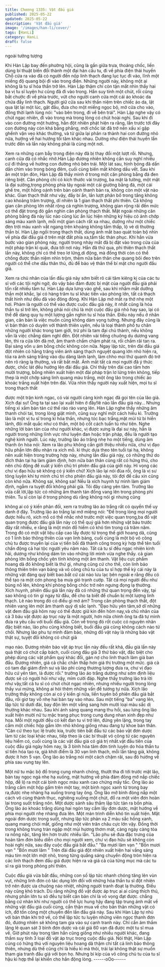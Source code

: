 ```yaml
---
title: Chương 1335: Vật đấu giá
published: 2025-05-22
updated: 2025-05-22
description: 'Vật đấu giá'
image: '/images/han-li/cover/'
tags: [HanLi]
category: HanLi
draft: false
---
```


ngoài tưởng tượng

Khi Hàn Lập bay đến phường hội, cũng là gần giữa trưa, thoáng
chốc, liền dùng bí thuật biến đổi thành một đại hán cầu tu, đi về
phía điện thái huyền
Chỗ cửa ra vào đã có người đến nộp linh thạch đang lục tục đi
vào, lĩnh một miếng độ quang bội đi vào trong điện.
Những người này, không một ai không là tu sĩ hóa thần trở lên.
Hàn Lập thậm chí còn tận mắt nhìn thấy hai ba vị tu sĩ luyện hư
cũng đã đi vào trong.
Hắn suy tính một chút, rồi cũng bắt chước đi về phía trước, vứt
cho người canh cửa một cái áo khoác da chứa đầy linh thạch.
Người giữ cửa sau khi thần niệm trên chiếc áo da, lật qua lật lại
một lúc, gật đầu, đưa cho một miếng ngọc bộ, mở cửa cho vào,
đồng thời lạnh lùng nói: "vào bên trong, đi về bên trái".
Hàn Lập nghe vậy có chút ngạc nhiên, đi vào trong mà trong lòng
có chút hoài nghi.
Sau khi đi vào con đường một hướng, hắn đột nhiên phát hiện ra
rằng, lần trước tới đây con đường này còn khá bằng phẳng, mới
chốc lát đã trở nên xấu xí gập ghềnh vặn vẹo khác thường, và từ
giữa lại phân ra thành hai con đường nhỏ nữa, hướng về hai
hướng tối tăm khác nhau.
Dường như điện thái huyền lần trước đến và lần này không phải
là cùng một nơi.

Xem ra những cạm bẫy trong điện này đã bị thay đổi một lượt rồi.
Nhưng, canh cửa đã có nhắc nhở.Hàn Lập đương nhiên không
cần suy nghĩ nhiều cứ đi thẳng về hướng con đường nhỏ bên trái.
Một lát sau, hình bóng đã dần dần chìm vào trong bóng đêm, cuối
cùng biến mất không dấu vết.
Sau khi ăn một trận đòn, Hàn Lập đã thấy mình ở trong một căn
phòng bằng đá đen riêng biệt.
Căn phòng chỉ có kích thước vài trượng, ba mặt là tường, một
mặt là đại sưởng,trong phòng phía tây ngoài một cái giường bằng
đá, một cái ghế tre, một hồng oánh trên bàn oánh thanh bàn ra,
không còn một vật nào khác.
Gian thạch thất như vậy, đầy bí ẩn, lần lượt phân bố trong tầng
không cao khoảng trăm trượng, dĩ nhiên là 1 gian thạch thất phi
thiên.
Cả không gian căn phòng lớn nhất rộng cả nghìn trượng, không
gian rộng rãi đến mức có thể đặt trong đó gần nghìn căn phòng
thạch thất.
Mặt ngoài những căn phòng bằng đá này lúc nào cũng lúc ẩn lúc
hiện những ký hiệu có ánh chớp sáng màu xanh lạnh, mỗi một
gian cách rất xa nhau, dường như một chiếc đèn trời màu xanh
vắt ngang trên khoảng không tầm thấp, lộ vẻ dị thường thần bí.
Hàn Lập ngồi trong thạch thất, dùng ánh mắt bao quát toàn bộ
nhìn về phía đài đấu giá ở trên mặt đất phía xa,tấm tắc thán phục.
Khi hắn vừa bước vào gian phòng này, người trong nháy mắt đã
bị đặt vào trong cửa của một pháp trận kì quái, đưa tới nơi này.
Hắn đã thử qua, phi thiên thạch thất lần này, không chỉ có thể treo
lơ lửng,di động, mà đồng thời còn có thể chống được thần niệm
nhìn trộm, thêm nữa bản thân che quang bôi đeo trên người có
thể che dấu thân thủ, đủ để bảo vệ thân thế bí mật cho người đấu
giá.

Xem ra chủ nhân của lần đấu giá này sớm biết rõ cái tâm kiêng kị
của các tu sĩ với các tội nghi ngờ, do vậy bảo đảm được bí mật
của người đấu giá phải tốn rất nhiều tâm tư.
Hàn Lập dựa lưng vào ghế, sau khi nhắm mắt dưỡng thần một
khắc, lại có hàng trăm tu sĩ khác tiến vào phòng lớn, tất cả thạch
thất hình như đều đã vào đông đông.
Khi Hàn Lập mở mắt ra thở nhẹ một hơi.
Phàm là người có thể vào được cuộc đấu giá này, ít nhất cũng là
hóa thần tu sĩ trở lên, không phải nói chủ là một cuộc đấu giá nhỏ
hay sao, lại có thể đễ dàng quy tụ một lượng gần nghìn tu sĩ hóa
thần.
Điều này nếu ở nhân gian, căn bản là việc muốn cũng không dám
vọng tưởng.
Nhưng đây cũng là vì bản thân có duyên với thành thiên uyên,
nếu là loại thành phố tu chân những người khác trong tam giới,
trừ phi là tam đại chủ thành, nếu không vẫn là việc chẳng dám
nghĩ đến. Đột nhiên vài tiếng chuông du dương vang lên, thì ra
cửa lớn đã mở, âm thanh chầm chậm phát ra, rồi chầm rãi tan ra.
Đại sảng vốn u ám bỗng chốc không còn nữa.
Ngay lập tức, trên đài đấu giá đột nhiên có hằng trăng viên ánh
sáng thạch nguyệt quang lớn nhỏ hiện ra, tỏa ra ánh sáng trắng
vào dịu dàng lành lạnh, làm chho mọi thứ quanh đó trở nên rõ
ràng lạ thường, và rất bắt mắt.
Ánh mắt tất cả mọi người đã ý thức được, chốc lát đều hướng lên
đài đấu giá.
Chỉ thấy trên đài cao tầm hơn mười trượng, bỗng nhiên xuất hiện
một đài pháp trận lơ lửng trên không, tiếp thep là một chớp sáng
linh quang màu trắng, một ông lão trong chiếc áo khoác trắng
xuất hiện trên đài.
Vừa nhìn thấy người này xuất hiện, mọi tu sĩ trong thạch thất

được một trận kinh ngạc, có vài người càng kinh ngạc đã gọi tên
của lão giả.
Xích đại sư!
Ông ta tại sao lại xuất hiên ở đây!lẽ nào lần đấu giá này…
Nhưng tiếng xì xầm bán tán cứ thế rào rào vang lên.
Hàn Lập nghe thấy những âm thanh chói tai, trong lòng giật mình,
cũng suy nghĩ một cách hiếu kì.
Trưởng lão là một vị tu sĩ trong kì hóa thần, nhưng tóc bạc
trắng,mặt mũi từ bi hiền lành, đôi mắt quắc như có thần, một bộ
cốt cách tuấn tú như tiên. Nghe những lời bàn tán của như người
khác, vị được xưng là đại sư này, hẳn là người trong những lĩnh
vực như luyện đan hoặc trận pháp, đều là người tạo nghệ kinh
người.
Lúc này, trưởng lão áo trắng nhẹ ho một tiếng, dùng âm thanh ôn
hòa nói:
Xem ra lão phu không cần giới thiệu nhiều nữa, chư vị đạo hữu
phần lớn đều nhận ra xích mỗ. kì thực dựa theo tên tuổi tại hạ,
không nên xuất hiện trong trường hợp này, nhưng lần đấu giá
này, có những thứ do đích thân tại hạ làm giám định, hơn nữa
bản thân cũng rất có hứng thú, cho nên chủ động đề xuất ý kiến
chủ trì phiên đấu giá của giới này. Hi vọng các chư vị đạo hữu sẽ
không có ý kiến chứ!
Xích lão lại nói đùa rồi, ông là vị sư tông luyện khí tự mình chủ trì
cho phiên đấu giá này, tôi đợi để cầu xin cũng còn khó nữa.
Không sai, không sai! Nếu là xích huynh tự mình làm giám định,
ngẫm ra tuyệt đối không phải giả. Tôi đây càng yên tâm.
Trưởng lão vừa cất lời,lập tức có những âm thanh tán đồng vang
lên trong phòng phi thiên.
Tu sĩ còn lại ở trong phòng dù rằng không nói gì nhưng cũng

không ai có ý kiến phản đối, xem ra trưởng lão áo trắng rất có
quyền thế uy danh ở đây.
Trưởng lão áo trắng lại mở miệng nói:
"Để trong lòng mọi người được hiểu rõ, xích mỗ có thể nhắc nhở
trước một việc quan trọng,ba đồ vật quan trọng được đấu giá lần
này có thể quý giá hơn những vật báu trước đây rất nhiều, e rằng
là một món đồ hiếm có khó tìm trong cả trăm năm. Trong đó có
một vật liệu cấp cao lấy được từ trong thế giới hoang dã, cũng có
1 linh bảo thông thiên của vạn linh bảng, cuối cùng là một bộ võ
công chủ tu được truyền lại của vị tiền bối đã thành công trong kỳ
hợp thể tên tuổi chấn động cả hai tộc người yêu năm nào.
Tất cả tu sĩ đều ngạc nhiên kinh hãi, dương như không dám tin
vào những lời mình vừa nghe thấy. cả gian phòng lớn bỗng chốc
yên tĩnh không một âm thanh.
Vật liệu cực phẩm hoang dã đó không biết là thứ gì, nhưng cũng
cứ cho thế, còn linh bảo thông thiên trên vạn bảng và võ công chủ
tu của tu sĩ hợp thể kỳ cái này là những vật đáng quý biết bao.bất
cứ cái nào lưu lạc bên ngoài e rằng đều có thể tạo ra một cơn
phong ba mưa gió tranh cướp.
Tất cả mọi người đều như bùng nổ lên, không khí phòng bỗng
chốc trở nên ngưng đọng lạ thường.
Xích huynh, phiên đấu giá lần này đã có những thứ quan trọng
đến vậy, tại sao không có tin gì ngay từ đầu, để cho ta biết để
chuẩn bị một lượng linh thạch. Lẽ nào trong đó có điều gì mờ ám?
Trong căn phòng thạch thất, đột nhiên vang lên một âm thanh quỷ
dị sắc lạnh.
"Đạo hữu yên tâm,sở dĩ những vật đem đấu giá hôm nay có thể
được giữ kín đến hôm nay,và chủ nhân của cả 3 báu vật được áp
trục này là một người, hơn nữa chính ông ta đã tự mình đưa ra
yêu cầu với buổi đấu giá. Còn về trong đó rốt cuộc có nguyên
nhân đặc biệt nào, lão phu cũng không biết, buổi đấu giá cũng
không cách nào từ chối. Nhưng lão phu tự mình đảm bảo, những
đồ vật này là những bảo vật thật sự, tuyệt đối không có chút giả

mạo nào.
Đương nhiên bảo vật áp trục lần này đều rất khá, đấu giá lần này
quả thật có chút cấp bách, cuối cùng đấu giá 3 thứ bảo vật, đặc
biệt cho phép dùng các vật phẩm quý khác đổi, gán nợ cho linh
thạch làm giá ban đầu.
Đương nhiên, giá cả chắc chắn thấp hơn giá thị trường một mức.
giá cả có tam đại giám định sư và lão phi cùng thương lượng đưa
ra, chư vị đạo hữu cứ yên tâm, là được rồi." trưởng lão áo trắng
dường như sớm định liệu được sẽ có người hỏi như vậy, mỉm cười
đáp.
Nghe thấy trưởng lão trả lời như vậy,tất cả tu sĩ có chút chút ngạc
nhiên, nhưng nhiều người trong lòng thấy vui mừng, không ai hỏi
thêm những vấn đề tương tự nữa.
Xích lão trưởng thấy không còn ai có ý kiến gì nữa, liền tuyên bố
phiên đấu giá bắt đầu, rồi giơ tay vỗ nhẹ hai bàn tay vào nhau.
Sau một tiếng "ba" vang lên, lập tức từ dưới đài, bay độn lên một
vầng sang hơn mười loại màu sắc dị thường khác nhau.
Sau khi ánh sáng quang mang thu hồi, sau lưng ông lão xuất hiện
mười nữ tu mặc trang phục trong cung dung nhan xinh đẹp như
hoa.
Mỗi một người đều có kết đan tu vi trở lên, đứng yên lặng, trong
tay cầm một chiếc hộp gấm lớn nhỏ không giồng nhau đang tự
khoe bản thân.
"Căn cứ theo tục lệ trước kia, trước tiên bắt đầu từ các bảo vật
đơn dược làm từ các loại khác nhau, tiếp theo là các bí thuật võ
công từ các nguyên liệu hiếm có, cuối cùng là các vật đấu giá có
giá trị nhất.vật đầu tiên của cuộc đấu giá ngày hôm nay, là 3 bình
hóa tâm đơn tinh luyện do hóa thần tu sĩ tiến hóa tạo ra, giá khởi
điểm là 30 vạn linh thạch, mỗi lần tăng giá, không được ít hơn 5
vạn. Ông lão áo trắng nói một cách chậm rãi, sau đó hướng về
phía sau vung tay lên.

Một nữ tu mặc bộ đồ trong cung nhanh chóng, thướt tha đi tới
trước mặt lão, bàn tay ngọc ngà nhẹ hạ xuống, mặt hướng về
phía đám đông mở nắp chiếc hộp, để lộ ra một cái bình ngọc màu
xanh cao chừng mấy tấc.
Ông lão áo trắng cầm một hộp gấm trên một tay, một bình ngọc
xanh từ trong bay ra,được nhẹ nhàng hạ xuống trong tay ông.
Ông lão mở bình đóng nắp một cách vô cùng thành thục, nghiêng
xuống một chút, đổ ra một viên đơn hoàn lai trong suốt trắng nõn.
Một dược sảnh sâu thẳm lập tức tản ra bốn phía.
Ông lão áo khoác trắng dùng hai ngón tay cầm lấy đơn dược, mặt
hướng về phía mọi người nhẹ nhàng đưa lên.
Một màn trình diễn khó tin xuất hiện.
Mặt ngoài đơn dược trong suốt, nhưng lập tức phản xạ 2 màu sắc
hồng xanh, quang mang chói mắt, giống như một viên trân châu
cực lớn vậy.
Đồng thời trong không trung tràn ngập một mùi hương thơm mát,
càng ngày càng tỏa ra nồng nặc, tăng lên hơn trước nhiều lần.
"Lão phu sẽ đưa đặc trưng của hoán tâm đơn biểu diễn cho mọi
người xem, chư vị đạo hữu sẽ không còn hoài nghi nữa, sau đây
cuộc đấu giá bắt đầu."
"Ba mươi lăm vạn "
"Bốn mươi vạn "
"Bốn mươi lăm "
Trên đài đấu giá đột nhiên xuất hiện hai vầng sáng màu tím một
lớn một nhỏ, trong từng quầng sáng chuyển động tròn hiện ra các
linh thạch đem đấu giá được hiện ra và giá cả của từng mục mà
các tu sĩ ra giá trong phòng phi thiên.

Cuộc đấu giá vừa bắt đầu, những con số lập tức nhanh chóng
tăng lên vùn vụt, những linh đơn có tác dụng lớn đối với những
hóa thần tu sĩ đột nhiên trở nên được ưa chuộng náo nhiệt,
những người tranh đoạt lạ thường.
Điều này cũng khó trách. Dù rằng những đồ vật được áp trục ai ai
cũng thích thú, nhưng phần lớn tu sõ đều tự biết căn bản chỉ là vô
vọng đạt được. chẳng bằng cứ nhân khi như người có thế lực
hung hậy đang tập trung ánh mắt về những vật đấu giá cuối cùng,
cẩn thận mua về cho bản thân những vật có ích, đỡ tốn công một
chuyến đến lần đấu giá này.
Sau khi Hàn Lập tự nhủ với bản thân khi trở về, có thể lập tức tu
luyện những viên ngọc thanh đơn đó, đương nhiên sẽ không tam
gia vào sự cạnh tranh này. Chỉ cần âm thầm lặng lẽ quan sát 3
bình đơn dược và cái giá 60 vạn đã được một tu sĩ mua về.
Giờ phút này trong tâm hắn cũng giống như nhiều người khác,
đang thầm suy tính 3 loại đồ vật áp trục trong cuộc đấu giá.
Nói thật, Hàn Lập cũng có hứng thú với nguyên liệu hoang dã
thậm chí tất cả linh bảo thông thiên, nhưng dù thế cũng chỉ là hiếu
kì mà thôi, trái lại không thật sự muốn tham gia tranh đấu giá với
bọn họ.
Nhưng bí kíp của võ công chủ tu của tu sĩ hậu kì hợp thể lại khiến
cho hắn động lòng.
------oOo------
